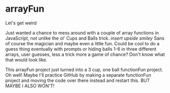 # arrayFun
Let's get weird

Just wanted a chance to mess around with a couple of array functions in JavaScript, not unlike the ol' 
Cups and Balls trick. *insert upside smiley*
Sans of course the magician and maybe even a little fun. Could be cool to do a guess thing eventually with prompts or hiding balls 1-6 in three different arrays, user guesses, less a trick more a game of chance? Don't know what that would look like.

This arrayFun project just turned into a 3 cup, one ball functionFun project. Oh well! Maybe I'll practice GitHub by making a separate functionFun project and moving the code over there instead and restart this. BUT MAYBE I ALSO WON'T!
